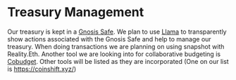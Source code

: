 # Treasury Management

Our treasury is kept in a [Gnosis Safe](https://gnosis-safe.io). We plan to use [Llama](https://llama.xyz) to transparently show actions associated with the Gnosis Safe and help to manage our treasury. When doing transactions we are planning on using snapshot with Reality.Eth. Another tool we are looking into for collaborative budgeting is [Cobudget](https://cobudget.co/#/#pricing). Other tools will be listed as they are incorporated (One on our list is https://coinshift.xyz/)&#x20;
